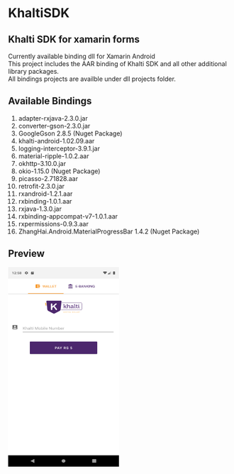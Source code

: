 # KhaltiSDK
## Khalti SDK for xamarin forms</br>
Currently available binding dll for Xamarin Android</br>
This project includes the AAR binding of Khalti SDK and all other additional library packages.</br>
All bindings projects are availble under dll projects folder.

## Available Bindings
1) adapter-rxjava-2.3.0.jar</br>
2) converter-gson-2.3.0.jar</br>
3) GoogleGson 2.8.5 (Nuget Package)</br>
4) khalti-android-1.02.09.aar</br>
5) logging-interceptor-3.9.1.jar</br>
6) material-ripple-1.0.2.aar</br>
7) okhttp-3.10.0.jar </br>
8) okio-1.15.0 (Nuget Package)</br>
9) picasso-2.71828.aar</br>
10) retrofit-2.3.0.jar</br>
11) rxandroid-1.2.1.aar</br>
12) rxbinding-1.0.1.aar</br>
13) rxjava-1.3.0.jar</br>
14) rxbinding-appcompat-v7-1.0.1.aar</br>
15) rxpermissions-0.9.3.aar</br>
16) ZhangHai.Android.MaterialProgressBar 1.4.2 (Nuget Package)</br>

## Preview
<img  src="Screenshot/khalti.png" width="250" height="450">






